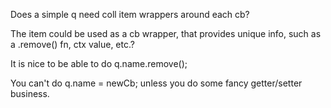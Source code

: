 Does a simple q need coll item wrappers around each cb?

The item could be used as a cb wrapper, that provides unique info, such as a .remove() fn, ctx value, etc.?

It is nice to be able to do q.name.remove();

You can't do q.name = newCb; unless you do some fancy getter/setter business.

